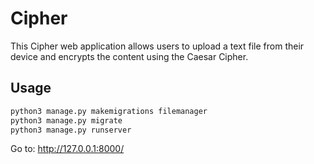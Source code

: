 # Cipher
This Cipher web application allows users to upload a text file from their device and encrypts the content using the Caesar Cipher.

## Usage
```bash
python3 manage.py makemigrations filemanager
python3 manage.py migrate 
python3 manage.py runserver
```
Go to: http://127.0.0.1:8000/
